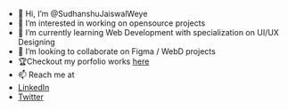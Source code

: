 - 👋 Hi, I’m @SudhanshuJaiswalWeye
- 👀 I’m interested in working on opensource projects
- 🌱 I’m currently learning Web Development with specialization on UI/UX Designing
- 💞️ I’m looking to collaborate on Figma / WebD projects
- 🏆Checkout my porfolio works [here]()
- 📫 Reach me at
- [LinkedIn](https://www.linkedin.com/in/sudhanshu-jaiswal-5a1197186/)
- [Twitter](https://twitter.com/sudhanshuj07)

<!---
SudhanshuJaiswalWeye/SudhanshuJaiswalWeye is a ✨ special ✨ repository because its `README.md` (this file) appears on your GitHub profile.
You can click the Preview link to take a look at your changes.
--->
